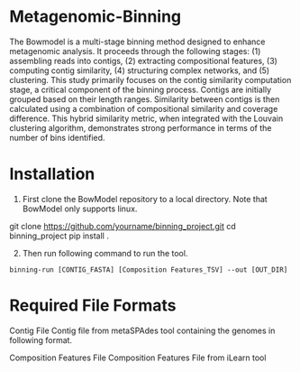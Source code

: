 # Metagenomic-Binning
The Bowmodel is a multi-stage binning method designed to enhance metagenomic analysis. It proceeds through the following stages: (1) assembling reads into contigs, (2) extracting compositional features, (3) computing contig similarity, (4) structuring complex networks, and (5) clustering. This study primarily focuses on the contig similarity computation stage, a critical component of the binning process. Contigs are initially grouped based on their length ranges. Similarity between contigs is then calculated using a combination of compositional similarity and coverage difference. This hybrid similarity metric, when integrated with the Louvain clustering algorithm, demonstrates strong performance in terms of the number of bins identified.

# Installation
1. First clone the BowModel repository to a local directory. Note that BowModel only supports linux.

git clone https://github.com/yourname/binning_project.git
cd binning_project
pip install .

2. Then run following command to run the tool.
```
binning-run [CONTIG_FASTA] [Composition Features_TSV] --out [OUT_DIR]

```
# Required File Formats
Contig File
Contig file from metaSPAdes tool containing the genomes in following format.

Composition Features File
Composition Features File from iLearn tool 
